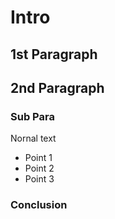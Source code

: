 # Intro

## 1st Paragraph

## 2nd Paragraph

### Sub Para

Nornal text
- Point 1
- Point 2
- Point 3

### Conclusion
